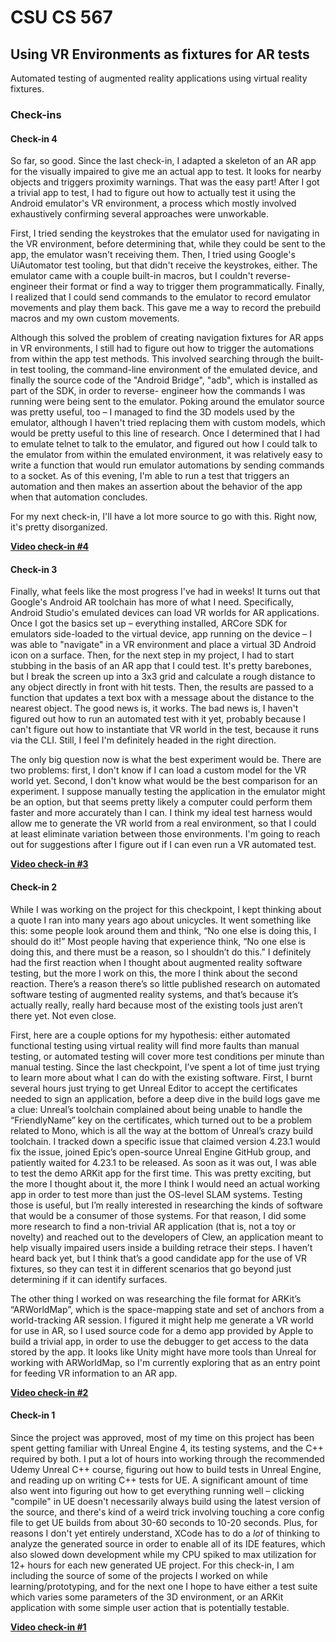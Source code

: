 # CSU CS 567

## Using VR Environments as fixtures for AR tests

Automated testing of augmented reality applications using virtual
reality fixtures.

### Check-ins

#### Check-in 4

So far, so good. Since the last check-in, I adapted a skeleton of an AR
app for the visually impaired to give me an actual app to test. It
looks for nearby objects and triggers proximity warnings. That was the
easy part! After I got a trivial app to test, I had to figure out how to
actually test it using the Android emulator's VR environment, a process
which mostly involved exhaustively confirming several approaches were
unworkable.

First, I tried sending the keystrokes that the emulator used for
navigating in the VR environment, before determining that, while they
could be sent to the app, the emulator wasn't receiving them. Then, I
tried using Google's UiAutomator test tooling, but that didn't
receive the keystrokes, either. The emulator came with a couple built-in
macros, but I couldn't reverse-engineer their format or find a way to
trigger them programmatically. Finally, I realized that I could send
commands to the emulator to record emulator movements and play them
back. This gave me a way to record the prebuild macros and my own custom
movements.

Although this solved the problem of creating navigation fixtures for AR
apps in VR environments, I still had to figure out how to trigger the
automations from within the app test methods. This involved searching
through the built-in test tooling, the command-line environment of the
emulated device, and finally the source code of the "Android Bridge",
"adb", which is installed as part of the SDK, in order to reverse-
engineer how the commands I was running were being sent to the emulator.
Poking around the emulator source was pretty useful, too – I managed to
find the 3D models used by the emulator, although I haven't tried
replacing them with custom models, which would be pretty useful to this
line of research. Once I determined that I had to emulate telnet to talk
to the emulator, and figured out how I could talk to the emulator from
within the emulated environment, it was relatively easy to write a
function that would run emulator automations by sending commands to a
socket. As of this evening, I'm able to run a test that triggers an
automation and then makes an assertion about the behavior of the app
when that automation concludes.

For my next check-in, I'll have a lot more source to go with this.
Right now, it's pretty disorganized.

**[Video check-in #4](https://youtu.be/9MWq6M4Ayh8)**

#### Check-in 3

Finally, what feels like the most progress I've had in weeks! It turns
out that Google's Android AR toolchain has more of what I need.
Specifically, Android Studio's emulated devices can load VR worlds for
AR applications. Once I got the basics set up – everything installed,
ARCore SDK for emulators side-loaded to the virtual device, app running
on the device – I was able to "navigate" in a VR environment and place
a virtual 3D Android icon on a surface. Then, for the next step in my
project, I had to start stubbing in the basis of an AR app that I could
test. It's pretty barebones, but I break the screen up into a 3x3 grid
and calculate a rough distance to any object directly in front with hit
tests. Then, the results are passed to a function that updates a text
box with a message about the distance to the nearest object. The good
news is, it works. The bad news is, I haven't figured out how to run an
automated test with it yet, probably because I can't figure out how to
instantiate that VR world in the test, because it runs via the CLI.
Still, I feel I'm definitely headed in the right direction.

The only big question now is what the best experiment would be. There
are two problems: first, I don't know if I can load a custom model for
the VR world yet. Second, I don't know what would be the best
comparison for an experiment. I suppose manually testing the application
in the emulator might be an option, but that seems pretty likely a
computer could perform them faster and more accurately than I can. I
think my ideal test harness would allow me to generate the VR world from
a real environment, so that I could at least eliminate variation between
those environments. I'm going to reach out for suggestions after I
figure out if I can even run a VR automated test.

**[Video check-in #3](https://youtu.be/s12f76gebGM)**


#### Check-in 2

While I was working on the project for this checkpoint, I kept thinking
about a quote I ran into many years ago about unicycles. It went
something like this: some people look around them and think, “No one
else is doing this, I should do it!” Most people having that experience
think, “No one else is doing this, and there must be a reason, so I
shouldn’t do this.” I definitely had the first reaction when I thought
about augmented reality software testing, but the more I work on this,
the more I think about the second reaction. There’s a reason there’s so
little published research on automated software testing of augmented
reality systems, and that’s because it’s actually really, really hard
because most of the existing tools just aren’t there yet. Not even close.

First, here are a couple options for my hypothesis: either automated
functional testing using virtual reality will find more faults than
manual testing, or automated testing will cover more test conditions
per minute than manual testing. Since the last checkpoint, I’ve spent a
lot of time just trying to learn more about what I can do with the
existing software. First, I burnt several hours just trying to get
Unreal Editor to accept the certificates needed to sign an application,
before a deep dive in the build logs gave me a clue: Unreal’s toolchain
complained about being unable to handle the “FriendlyName” key on the
certificates, which turned out to be a problem related to Mono, which is
all the way at the bottom of Unreal’s crazy build toolchain. I tracked
down a specific issue that claimed version 4.23.1 would fix the issue,
joined Epic’s open-source Unreal Engine GitHub group, and patiently
waited for 4.23.1 to be released. As soon as it was out, I was able to
test the demo ARKit app for the first time. This was pretty exciting,
but the more I thought about it, the more I think I would need an actual
working app in order to test more than just the OS-level SLAM systems.
Testing those is useful, but I’m really interested in researching the
kinds of software that would be a consumer of those systems. For that
reason, I did some more research to find a non-trivial AR application
(that is, not a toy or novelty) and reached out to the developers of
Clew, an application meant to help visually impaired users inside a
building retrace their steps. I haven’t heard back yet, but I think
that’s a good candidate app for the use of VR fixtures, so they can test
it in different scenarios that go beyond just determining if it can
identify surfaces.

The other thing I worked on was researching the file format for ARKit’s
“ARWorldMap”, which is the space-mapping state and set of anchors from a
world-tracking AR session. I figured it might help me generate a VR
world for use in AR, so I used source code for a demo app provided by
Apple to build a trivial app, in order to use the debugger to get access
to the data stored by the app. It looks like Unity might have more tools
than Unreal for working with ARWorldMap, so I'm currently exploring that
as an entry point for feeding VR information to an AR app.

**[Video check-in #2](https://youtu.be/n1GnYoovOiU)**

#### Check-in 1

Since the project was approved, most of my time on this project has been
spent getting familiar with Unreal Engine 4, its testing systems, and
the C++ required by both. I put a lot of hours into working through the
recommended Udemy Unreal C++ course, figuring out how to build tests
in Unreal Engine, and reading up on writing C++ tests for UE. A
significant amount of time also went into figuring out how to get
everything running well – clicking "compile" in UE doesn't necessarily
always build using the latest version of the source, and there's kind
of a weird trick involving touching a core config file to get UE builds
from about 30-60 seconds to 10-20 seconds. Plus, for reasons I don't
yet entirely understand, XCode has to do a _lot_ of thinking to analyze
the generated source in order to enable all of its IDE features, which
also slowed down development while my CPU spiked to max utilization for
12+ hours for each new generated UE project. For this check-in, I am
including the source of some of the projects I worked on while
learning/prototyping, and for the next one I hope to have either a test
suite which varies some parameters of the 3D environment, or an ARKit
application with some simple user action that is potentially testable.

**[Video check-in #1](https://youtu.be/vpzpBfPq6DE)**